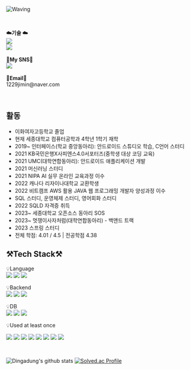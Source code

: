![Waving](https://capsule-render.vercel.app/api?type=Waving&color=auto&text=Jimin's%20GitHub%20&height=300&fontSize=60&desc=Welcome!&descAlignY=75&descAlign=60)

    
<br>
<p>
    <Strong>☁️기술 ☁️</Strong><br>
    <a href="https://velog.io/@mini_mouse_" target="_blank"><img src="https://img.shields.io/badge/Velog-000000?style=flat-square&logo=Velog&logoColor=20C997"/></a>
    <br>
   <a href="https://hits.seeyoufarm.com"><img src="https://hits.seeyoufarm.com/api/count/incr/badge.svg?url=https%3A%2F%2Fgithub.com%2FDingadung&count_bg=%2379C83D&title_bg=%23555555&icon=&icon_color=%23E7E7E7&title=hits&edge_flat=false"/></a>
<br><br>
<Strong>🍒My SNS🍒</Strong><br>
    <a href="https://www.instagram.com/?hl=ko" target="_blank"><img src="https://img.shields.io/badge/Instagram-000000?style=flat-square&logo=Instagram&logoColor=E4405F"/></a>
<br><br>
<Strong>📧Email📧</Strong><br>1229jimin@naver.com<br>
</p>

<br>

## 활동
- 이화여자고등학교 졸업
- 현재 세종대학교 컴퓨터공학과 4학년 1학기 재학
- 2019~ 인터페이스(학교 중앙동아리): 안드로이드 스튜디오 학습, C언어 스터디
- 2021 KB국민은행X사피엔스4.0서포터즈(중학생 대상 코딩 교육)
- 2021 UMC(대학연합동아리): 안드로이드 애플리케이션 개발
- 2021 머신러닝 스터디
- 2021 NIPA AI 실무 온라인 교육과정 이수
- 2022 캐나다 리자이나대학교 교환학생
- 2022 비트캠프 AWS 활용 JAVA 웹 프로그래밍 개발자 양성과정 이수
- SQL 스터디, 운영체제 스터디, 영어회화 스터디
- 2022 SQLD 자격증 취득
- 2023~ 세종대학교 오픈소스 동아리 SOS
- 2023~ 멋쟁이사자처럼(대학연합동아리) - 백앤드 트랙
- 2023 스프링 스터디
- 전체 학점: 4.01 / 4.5 | 전공학점 4.38

## ⚒️Tech Stack⚒️
<p display="inline-block">
    💡Language <br>
    <img src="https://img.shields.io/badge/JAVA-007396?style=for-the-badge&logo=java&logoColor=white"> 
    <img src="https://img.shields.io/badge/Python-3776AB?style=for-the-badge&logo=Python&logoColor=white">
    <img src="https://img.shields.io/badge/C-A8B9CC?style=for-the-badge&logo=C&logoColor=white">
</p>
<p display="inline-block">
    💡Backend <br>
    <img src="https://img.shields.io/badge/Spring-6DB33F?style=for-the-badge&logo=Spring&logoColor=white">
    <img src="https://img.shields.io/badge/SpringBoot-6DB33F?style=for-the-badge&logo=SpringBoot&logoColor=white">
    <img src="https://img.shields.io/badge/Django-092E20?style=for-the-badge&logo=Django&logoColor=white">
</p>
<p display="inline-block">
    💡DB <br>
    <img src="https://img.shields.io/badge/Oracle-F80000?style=for-the-badge&logo=Oracle&logoColor=white">
    <img src="https://img.shields.io/badge/mysql-4479A1?style=for-the-badge&logo=mysql&logoColor=white">
    <img src="https://img.shields.io/badge/MariaDB-003545?style=for-the-badge&logo=MariaDB&logoColor=white">
</p>
<p>
    💡Used at least once
</p>
<p display="inline-block">
  <img src="https://img.shields.io/badge/Android-3DDC84?style=for-the-badge&logo=Android&logoColor=white">
  <img src="https://img.shields.io/badge/javascript-F7DF1E?style=for-the-badge&logo=javascript&logoColor=black">
  <img src="https://img.shields.io/badge/css-1572B6?style=for-the-badge&logo=css3&logoColor=white">
  <img src="https://img.shields.io/badge/html-E34F26?style=for-the-badge&logo=html5&logoColor=white">
  <img src="https://img.shields.io/badge/Thymeleaf-005F0F?style=for-the-badge&logo=Thymeleaf&logoColor=white">
  <img src="https://img.shields.io/badge/JSP-007396?style=for-the-badge&logo=jsp&logoColor=white">
  <img src="https://img.shields.io/badge/R-276DC3?style=for-the-badge&logo=R&logoColor=white">
  <img src="https://img.shields.io/badge/C++-00599C?style=for-the-badge&logo=C++&logoColor=white">
</p>

<br>

<div>
    
![Dingadung's github stats](https://github-readme-stats.vercel.app/api?username=Dingadung&show_icons=true)
[![Solved.ac Profile](http://mazassumnida.wtf/api/v2/generate_badge?boj=1229jimin)](https://solved.ac/1229jimin/)
    
</div>
